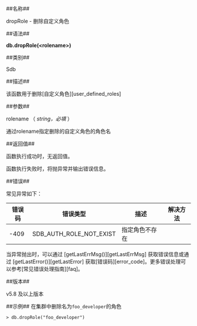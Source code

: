 ##名称##

dropRole - 删除自定义角色

##语法##

**db.dropRole(\<rolename\>)**

##类别##

Sdb

##描述##

该函数用于删除[自定义角色][user_defined_roles]

##参数##

rolename （ *string，必填* ）

通过rolename指定删除的自定义角色的角色名


##返回值##

函数执行成功时，无返回值。

函数执行失败时，将抛异常并输出错误信息。

##错误##

常见异常如下：

| 错误码 | 错误类型 | 描述 | 解决方法 |
| ------ | ------ | --- | ------ |
| -409 | SDB_AUTH_ROLE_NOT_EXIST | 指定角色不存在 | |

当异常抛出时，可以通过 [getLastErrMsg()][getLastErrMsg] 获取错误信息或通过 [getLastError()][getLastError] 获取[错误码][error_code]。更多错误处理可以参考[常见错误处理指南][faq]。

##版本##

v5.8 及以上版本

##示例##
在集群中删除名为`foo_developer`的角色

```lang-javascript
> db.dropRole("foo_developer")
```

[^_^]:
    本文使用的所有引用及链接
[getLastErrMsg]:manual/Manual/Sequoiadb_Command/Global/getLastErrMsg.md
[getLastError]:manual/Manual/Sequoiadb_Command/Global/getLastError.md
[faq]:manual/FAQ/faq_sdb.md
[error_code]:manual/Manual/Sequoiadb_error_code.md
[user_defined_roles]:manual/Distributed_Engine/Maintainance/Security/Role_Based_Access_Control/user_defined_roles.md
